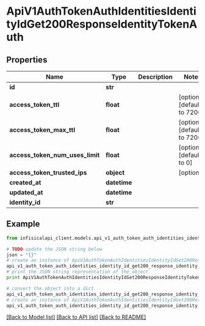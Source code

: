 # ApiV1AuthTokenAuthIdentitiesIdentityIdGet200ResponseIdentityTokenAuth


## Properties
Name | Type | Description | Notes
------------ | ------------- | ------------- | -------------
**id** | **str** |  | 
**access_token_ttl** | **float** |  | [optional] [default to 7200]
**access_token_max_ttl** | **float** |  | [optional] [default to 7200]
**access_token_num_uses_limit** | **float** |  | [optional] [default to 0]
**access_token_trusted_ips** | **object** |  | [optional] 
**created_at** | **datetime** |  | 
**updated_at** | **datetime** |  | 
**identity_id** | **str** |  | 

## Example

```python
from infisicalapi_client.models.api_v1_auth_token_auth_identities_identity_id_get200_response_identity_token_auth import ApiV1AuthTokenAuthIdentitiesIdentityIdGet200ResponseIdentityTokenAuth

# TODO update the JSON string below
json = "{}"
# create an instance of ApiV1AuthTokenAuthIdentitiesIdentityIdGet200ResponseIdentityTokenAuth from a JSON string
api_v1_auth_token_auth_identities_identity_id_get200_response_identity_token_auth_instance = ApiV1AuthTokenAuthIdentitiesIdentityIdGet200ResponseIdentityTokenAuth.from_json(json)
# print the JSON string representation of the object
print ApiV1AuthTokenAuthIdentitiesIdentityIdGet200ResponseIdentityTokenAuth.to_json()

# convert the object into a dict
api_v1_auth_token_auth_identities_identity_id_get200_response_identity_token_auth_dict = api_v1_auth_token_auth_identities_identity_id_get200_response_identity_token_auth_instance.to_dict()
# create an instance of ApiV1AuthTokenAuthIdentitiesIdentityIdGet200ResponseIdentityTokenAuth from a dict
api_v1_auth_token_auth_identities_identity_id_get200_response_identity_token_auth_from_dict = ApiV1AuthTokenAuthIdentitiesIdentityIdGet200ResponseIdentityTokenAuth.from_dict(api_v1_auth_token_auth_identities_identity_id_get200_response_identity_token_auth_dict)
```
[[Back to Model list]](../README.md#documentation-for-models) [[Back to API list]](../README.md#documentation-for-api-endpoints) [[Back to README]](../README.md)



